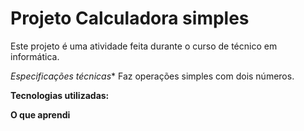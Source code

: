# Projeto Calculadora simples
 Este projeto é uma atividade feita durante o curso de técnico em informática.


*Especificações técnicas**
Faz operações simples com dois números.

**Tecnologias utilizadas:**

**O que aprendi**

